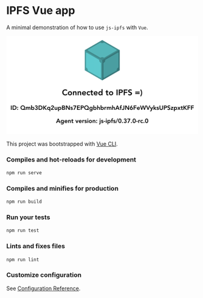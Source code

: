 # IPFS Vue app

A minimal demonstration of how to use `js-ipfs` with `Vue`.

![screenshot of the js ipfs node id info](./src/assets/ipfs-vue-screenshot.png)

This project was bootstrapped with [Vue CLI](https://cli.vuejs.org/).

### Compiles and hot-reloads for development

```bash
npm run serve
```

### Compiles and minifies for production

```bash
npm run build
```

### Run your tests

```bash
npm run test
```

### Lints and fixes files

```bash
npm run lint
```

### Customize configuration

See [Configuration Reference](https://cli.vuejs.org/config/).
